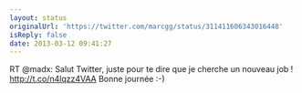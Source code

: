 ```yaml
---
layout: status
originalUrl: 'https://twitter.com/marcgg/status/311411606343016448'
isReply: false
date: 2013-03-12 09:41:27
---
```


RT @madx: Salut Twitter, juste pour te dire que je cherche un nouveau job ! http://t.co/n4lqzz4VAA Bonne journée :-)
